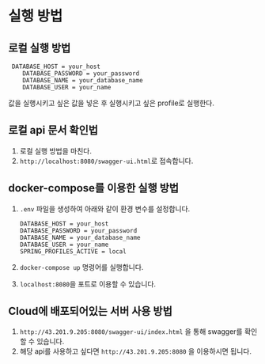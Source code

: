 # 실행 방법

## 로컬 실행 방법

```
 DATABASE_HOST = your_host
    DATABASE_PASSWORD = your_password
    DATABASE_NAME = your_database_name
    DATABASE_USER = your_name
```
값을 실행시키고 싶은 값을 넣은 후 실행시키고 싶은 profile로 실행한다.

## 로컬 api 문서 확인법

1. 로컬 실행 방법을 마친다.
2. `http://localhost:8080/swagger-ui.html`로 접속합니다.

## docker-compose를 이용한 실행 방법

1. `.env` 파일을 생성하여 아래와 같이 환경 변수를 설정합니다.
    ```
   DATABASE_HOST = your_host
    DATABASE_PASSWORD = your_password
    DATABASE_NAME = your_database_name
    DATABASE_USER = your_name
   SPRING_PROFILES_ACTIVE = local
    ```
   
2. `docker-compose up` 명령어를 실행합니다.
3. `localhost:8080`을 포트로 이용할 수 있습니다.


## Cloud에 배포되어있는 서버 사용 방법

1. `http://43.201.9.205:8080/swagger-ui/index.html` 을 통해 swagger를 확인 할 수 있습니다.
2. 해당 api를 사용하고 싶다면 `http://43.201.9.205:8080` 을 이용하시면 됩니다.